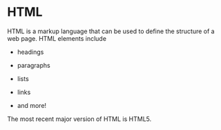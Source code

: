 # HTML

HTML is a markup language that can be used to define the structure of a web page. HTML elements include

* headings

- paragraphs

+ lists

* links

* and more!

The most recent major version of HTML is HTML5.